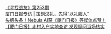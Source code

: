   
[《寻找战友》第253期](http://www.dianyue.me/archives/440/xl9bvqvvym22v1pc/)  
[厦门日报专访 | 策划汉礼，先得“以礼服人”](http://www.dianyue.me/archives/145/1d9o4t6yejlpv7b8/)  
[头版头条！Nebula AI获《厦门日报》等媒体点赞！](http://www.dianyue.me/archives/090/w8cfwp0suwck4v9g/)  
[【厦门日报】走村入户实地查访 发现疑问当场核实](http://www.dianyue.me/archives/859/re341a04o0fijck3/)